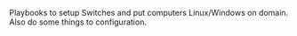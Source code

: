 Playbooks to setup Switches and put computers Linux/Windows on domain. Also do some things to configuration.
